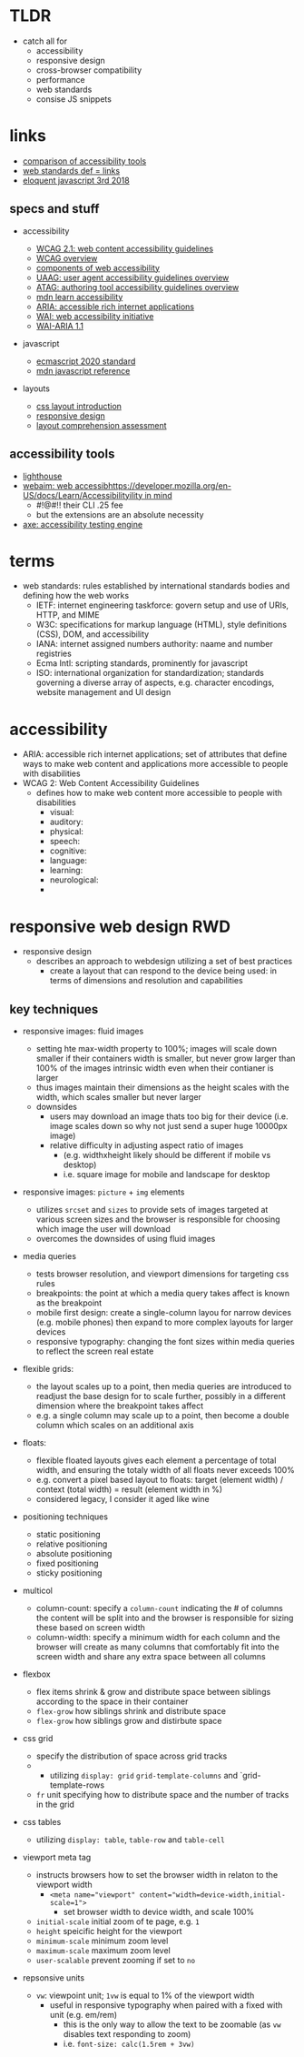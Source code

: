 # TLDR 
  - catch all for
    - accessibility
    - responsive design
    - cross-browser compatibility
    - performance
    - web standards
    - consise JS snippets


# links 
  - [comparison of accessibility tools](https://medium.com/pulsar/which-accessibility-testing-tool-should-you-use-e5990e6ef0a)
  - [web standards def = links](https://developer.mozilla.org/en-US/docs/Glossary/Web_standards)
  - [eloquent javascript 3rd 2018](https://eloquentjavascript.net/)


## specs and stuff
  - accessibility
    - [WCAG 2.1: web content accessibility guidelines](https://www.w3.org/TR/WCAG21/)
    - [WCAG overview](https://www.w3.org/WAI/standards-guidelines/wcag/)
    - [components of web accessibility](https://www.w3.org/WAI/fundamentals/components/)
    - [UAAG: user agent accessibility guidelines overview](https://www.w3.org/WAI/standards-guidelines/uaag/)
    - [ATAG: authoring tool accessibility guidelines overview](https://www.w3.org/WAI/standards-guidelines/atag/)
    - [mdn learn accessibility](https://developer.mozilla.org/en-US/docs/Learn/Accessibility)
    - [ARIA: accessible rich internet applications](https://developer.mozilla.org/en-US/docs/Web/Accessibility/ARIA)
    - [WAI: web accessibility initiative](https://www.w3.org/WAI/)
    - [WAI-ARIA 1.1](https://www.w3.org/TR/wai-aria/s)
  
  - javascript 
    - [ecmascript 2020 standard](https://262.ecma-international.org/11.0/)
    - [mdn javascript reference](https://developer.mozilla.org/en-US/docs/Web/gJavaScript/Reference)
  
  - layouts
    - [css layout introduction](https://developer.mozilla.org/en-US/docs/Learn/CSS/CSS_layout/Introduction)
    - [responsive design](https://developer.mozilla.org/en-US/docs/Learn/CSS/CSS_layout/Responsive_Design)
    - [layout comprehension assessment](https://developer.mozilla.org/en-US/docs/Learn/CSS/CSS_layout/Fundamental_Layout_Comprehension)


## accessibility tools
  - [lighthouse](https://github.com/GoogleChrome/lighthouse)
  - [webaim: web accessibhttps://developer.mozilla.org/en-US/docs/Learn/Accessibilityility in mind](https://wave.webaim.org/extension/)
    - #!@#!! their CLI .25 fee
    - but the extensions are an absolute necessity
  - [axe: accessibility testing engine](https://github.com/dequelabs/axe-core)

# terms 
  - web standards: rules established by international standards bodies and defining how the web works
    - IETF: internet engineering taskforce: govern setup and use of URIs, HTTP, and MIME
    - W3C: specifications for markup language (HTML), style definitions (CSS), DOM, and accessibility
    - IANA: internet assigned numbers authority: naame and number registries
    - Ecma Intl: scripting standards, prominently for javascript
    - ISO: international organization for standardization; standards governing a diverse array of aspects, e.g. character encodings, website management and UI design


# accessibility
  - ARIA: accessible rich internet applications; set of attributes that define ways to make web content and applications more accessible to people with disabilities
  - WCAG 2: Web Content Accessibility Guidelines
    - defines how to make web content more accessible to people with disabilities
      - visual:
      - auditory:
      - physical:
      - speech: 
      - cognitive:
      - language:
      - learning:
      - neurological:
      - 
  


# responsive web design RWD
  - responsive design 
    - describes an approach to webdesign utilizing a set of best practices
      - create a layout that can respond to the device being used: in terms of dimensions and resolution and capabilities

## key techniques
  - responsive images: fluid images
    - setting hte max-width property to 100%; images will scale down smaller if their containers width is smaller, but never grow larger than 100% of the images intrinsic width even when their contianer is larger 
    - thus images maintain their dimensions as the height scales with the width, which scales smaller but never larger
    - downsides
      - users may download an image thats too big for their device (i.e. image scales down so why not just send a super huge 10000px image)
      - relative difficulty in adjusting aspect ratio of images 
        - (e.g. widthxheight likely should be different if mobile vs desktop)
        - i.e. square image for mobile and landscape for desktop


  - responsive images: `picture` + `img` elements
    - utilizes `srcset` and `sizes` to provide sets of images targeted at various screen sizes and the browser is responsible for choosing which image the user will download
    - overcomes the downsides of using fluid images
  
  - media queries
    - tests browser resolution, and viewport dimensions for targeting css rules
    - breakpoints: the point at which a media query takes affect is known as the breakpoint
    - mobile first design: create a single-column layou for narrow devices (e.g. mobile phones) then expand to more complex layouts for larger devices
    - responsive typography: changing the font sizes within media queries to reflect the screen real estate


  - flexible grids: 
    - the layout scales up to a point, then media queries are introduced to readjust the base design for to scale further, possibly in a different dimension where the breakpoint takes affect
    - e.g. a single column may scale up to a point, then become a double column which scales on an additional axis
  
  - floats: 
    - flexible floated layouts gives each element a percentage of total width, and ensuring the totaly width of all floats never exceeds 100%
    - e.g. convert a pixel based layout to floats: target (element width) / context (total width) = result (element width in %)
    - considered legacy, I consider it aged like wine
  
  - positioning techniques 
    - static positioning 
    - relative positioning 
    - absolute positioning 
    - fixed positioning 
    - sticky positioning

  - multicol
    - column-count: specify a `column-count` indicating the # of columns the content will be split into and the browser is responsible for sizing these based on screen width
    - column-width: specify a minimum width for each column and the browser will create as many columns that comfortably fit into the screen width and share any extra space between all columns

  - flexbox 
    -  flex items shrink & grow and distribute space between siblings according to the space in their container 
    -  `flex-grow` how siblings shrink and distribute space
    -  `flex-grow` how siblings grow and distirbute space



  - css grid
    - specify the distribution of space across grid tracks
    - - utilizing `display: grid` `grid-template-columns` and `grid-template-rows
    - `fr` unit specifying how to distribute space and the number of tracks in the grid


  - css tables 
    - utilizing `display: table`, `table-row` and `table-cell`


  - viewport meta tag 
    - instructs browsers how to set the browser width in relaton to the viewport width
      - `<meta name="viewport" content="width=device-width,initial-scale=1">`
        - set browser width to device width, and scale 100%
    - `initial-scale` initial zoom of te page, e.g. `1`
    - `height` speicific height for the viewport
    - `minimum-scale` minimum zoom level
    - `maximum-scale` maximum zoom level
    - `user-scalable` prevent zooming if set to `no`
  
  - repsonsive units 
    - `vw`: viewpoint unit; `1vw` is equal to 1% of the viewport width
      - useful in responsive typography when paired with a fixed with unit (e.g. em/rem)
        - this is the only way to allow the text to be zoomable (as `vw` disables text responding to zoom)
        - i.e. `font-size: calc(1.5rem + 3vw)`